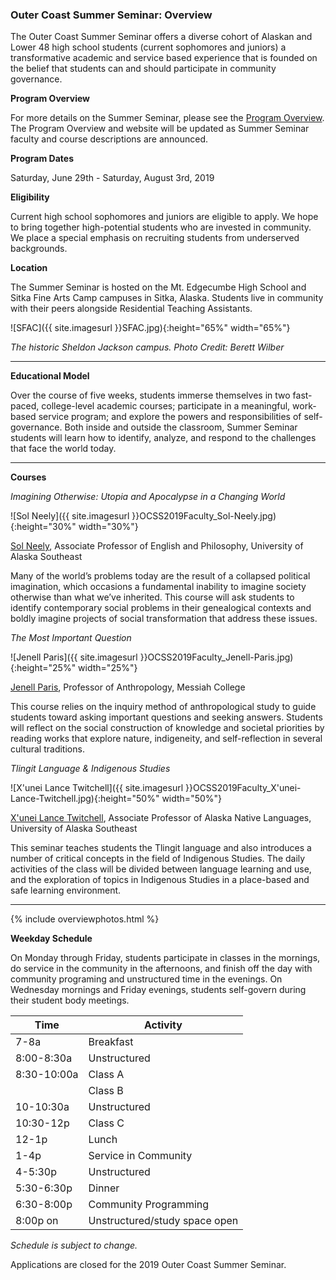 ### Outer Coast Summer Seminar: Overview

The Outer Coast Summer Seminar offers a diverse cohort of Alaskan and Lower 48 high school students (current sophomores and juniors) a transformative academic and service based experience that is founded on the belief that students can and should participate in community governance. 

<strong>Program Overview</strong>

For more details on the Summer Seminar, please see the [Program Overview](https://docs.google.com/document/d/1bCVFT9hm3qrExHA243a7rcjKcV_XDuR_1shoyceWMlo/edit). The Program Overview and website will be updated as Summer Seminar faculty and course descriptions are announced.

<strong>Program Dates</strong>

Saturday, June 29th - Saturday, August 3rd, 2019

<strong>Eligibility</strong>

Current high school sophomores and juniors are eligible to apply. We hope to bring together high-potential students who are invested in community. We place a special emphasis on recruiting students from underserved backgrounds.

<strong>Location</strong>

The Summer Seminar is hosted on the Mt. Edgecumbe High School and Sitka Fine Arts Camp campuses in Sitka, Alaska. Students live in community with their peers alongside Residential Teaching Assistants. 

<!-- This inserts the campus image -->
![SFAC]({{ site.imagesurl }}SFAC.jpg){:height="65%" width="65%"}

_The historic Sheldon Jackson campus. Photo Credit: Berett Wilber_

***

<strong>Educational Model</strong>

Over the course of five weeks, students immerse themselves in two fast-paced, college-level academic courses; participate in a meaningful, work-based service program; and explore the powers and responsibilities of self-governance. Both inside and outside the classroom, Summer Seminar students will learn how to identify, analyze, and respond to the challenges that face the world today.

***

<strong>Courses</strong>

<i>Imagining Otherwise: Utopia and Apocalypse in a Changing World</i>

<!-- This inserts Sol's image -->
![Sol Neely]({{ site.imagesurl }}OCSS2019Faculty_Sol-Neely.jpg){:height="30%" width="30%"}

[Sol Neely](http://www.uas.alaska.edu/dir/sjneely.html), Associate Professor of English and Philosophy, University of Alaska Southeast

Many of the world’s problems today are the result of a collapsed political imagination, which occasions a fundamental inability to imagine society otherwise than what we’ve inherited. This course will ask students to identify contemporary social problems in their genealogical contexts and boldly imagine projects of social transformation that address these issues.

<i>The Most Important Question</i>

<!-- This inserts Jenell's image -->
![Jenell Paris]({{ site.imagesurl }}OCSS2019Faculty_Jenell-Paris.jpg){:height="25%" width="25%"}

[Jenell Paris](https://www.messiah.edu/a/academics/facultydir/faculty_profile.php?directoryID=9&entryID=642), Professor of Anthropology, Messiah College

This course relies on the inquiry method of anthropological study to guide students toward asking important questions and seeking answers. Students will reflect on the social construction of knowledge and societal priorities by reading works that explore nature, indigeneity, and self-reflection in several cultural traditions.

<i>Tlingit Language & Indigenous Studies</i>

<!-- This inserts X'unei's image -->
![X'unei Lance Twitchell]({{ site.imagesurl }}OCSS2019Faculty_X'unei-Lance-Twitchell.jpg){:height="50%" width="50%"}

[<u>X</u>'unei Lance Twitchell](http://www.uas.alaska.edu/dir/latwitchell.html), Associate Professor of Alaska Native Languages, University of Alaska Southeast

This seminar teaches students the Tlingit language and also introduces a number of critical concepts in the field of Indigenous Studies. The daily activities of the class will be divided between language learning and use, and the exploration of topics in Indigenous Studies in a place-based and safe learning environment. 

***

<!-- This inserts the student images -->
{% include overviewphotos.html %}

<strong>Weekday Schedule</strong>

On Monday through Friday, students participate in classes in the mornings, do service in the community in the afternoons, and finish off the day with community programing and unstructured time in the evenings. On Wednesday mornings and Friday evenings, students self-govern during their student body meetings.

| Time          | Activity      |
| ------------- | ------------- |
| 7-8a | Breakfast  |
| 8:00-8:30a  | Unstructured |
| 8:30-10:00a  | Class A |
|   | Class B  |
| 10-10:30a  | Unstructured  |
| 10:30-12p  | Class C |
| 12-1p  | Lunch  |
| 1-4p  | Service in Community |
| 4-5:30p | Unstructured  |
| 5:30-6:30p | Dinner|
| 6:30-8:00p | Community Programming  |
| 8:00p on | Unstructured/study space open|

_Schedule is subject to change._

Applications are closed for the 2019 Outer Coast Summer Seminar.


